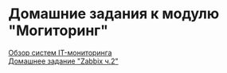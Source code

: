 # Домашние задания к модулю "Могиторинг"
[Обзор систем IT-мониторинга](https://github.com/nataliya-panina/Monitoring/blob/main/1/README.md)  
[Домашнее задание "Zabbix ч.2"](https://github.com/nataliya-panina/Monitoring/blob/main/zabbix2/README.md)  

